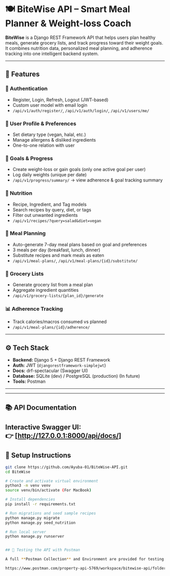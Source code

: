 # 🍽️ BiteWise API – Smart Meal Planner & Weight-loss Coach

**BiteWise** is a Django REST Framework API that helps users plan healthy meals, generate grocery lists, and track progress toward their weight goals.  
It combines nutrition data, personalized meal planning, and adherence tracking into one intelligent backend system.

---

## 🚀 Features

### 🔐 Authentication
- Register, Login, Refresh, Logout (JWT-based)
- Custom user model with email login
- `/api/v1/auth/register/`, `/api/v1/auth/login/`, `/api/v1/users/me/`

### 👤 User Profile & Preferences
- Set dietary type (vegan, halal, etc.)
- Manage allergens & disliked ingredients
- One-to-one relation with user

### 🎯 Goals & Progress
- Create weight-loss or gain goals (only one active goal per user)
- Log daily weights (unique per date)
- `/api/v1/progress/summary/` → view adherence & goal tracking summary

### 🥗 Nutrition
- Recipe, Ingredient, and Tag models
- Search recipes by query, diet, or tags
- Filter out unwanted ingredients
- `/api/v1/recipes/?query=salad&diet=vegan`

### 📅 Meal Planning
- Auto-generate 7-day meal plans based on goal and preferences
- 3 meals per day (breakfast, lunch, dinner)
- Substitute recipes and mark meals as eaten
- `/api/v1/meal-plans/`, `/api/v1/meal-plans/{id}/substitute/`

### 🛒 Grocery Lists
- Generate grocery list from a meal plan
- Aggregate ingredient quantities
- `/api/v1/grocery-lists/{plan_id}/generate`

### 📊 Adherence Tracking
- Track calories/macros consumed vs planned
- `/api/v1/meal-plans/{id}/adherence/`

---

## ⚙️ Tech Stack

- **Backend:** Django 5 + Django REST Framework
- **Auth:** JWT (`djangorestframework-simplejwt`)
- **Docs:** drf-spectacular (Swagger UI)
- **Database:** SQLite (dev) / PostgreSQL (production) (In future)
- **Tools:** Postman
---

---

## 📚 API Documentation

Interactive Swagger UI:  
👉 [http://127.0.0.1:8000/api/docs/]
---

## 🧰 Setup Instructions

```bash
git clone https://github.com/Ayuba-01/BiteWise-API.git
cd BiteWise

# Create and activate virtual environment
python3 -m venv venv
source venv/bin/activate (For MacBook)

# Install dependencies
pip install -r requirements.txt

# Run migrations and seed sample recipes
python manage.py migrate
python manage.py seed_nutrition

# Run local server
python manage.py runserver


## 🧪 Testing the API with Postman

A full **Postman Collection** and Environment are provided for testing.

https://www.postman.com/property-api-5769/workspace/bitewise-api/folder/40632603-84c8c926-beae-4348-8dd5-9d3b2c916d99?action=share&creator=40632603&ctx=documentation